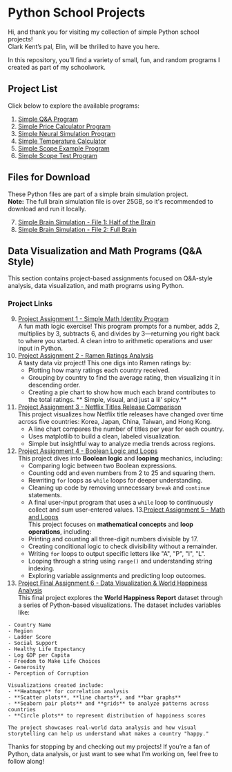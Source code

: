 # Python School Projects

Hi, and thank you for visiting my collection of simple Python school projects!  
Clark Kent’s pal, Elin, will be thrilled to have you here.

In this repository, you’ll find a variety of small, fun, and random programs I created as part of my schoolwork.

## Project List
Click below to explore the available programs:

1. [Simple Q&A Program](https://github.com/eriimarie/school_python_projects/blob/main/SimpleQAProject.py)
2. [Simple Price Calculator Program](https://github.com/eriimarie/school_python_projects/blob/main/SimplePriceCalculator.py)
3. [Simple Neural Simulation Program](https://github.com/eriimarie/school_python_projects/blob/main/SimpleNeuralSim%20.ipynb)
4. [Simple Temperature Calculator](https://github.com/eriimarie/school_python_projects/blob/main/SimpleTemperatureCalculator.py)
5. [Simple  Scope Example Program ](https://github.com/eriimarie/school_python_projects/blob/main/Simplescopeexample.py)
6. [Simple Scope Test Program](https://github.com/eriimarie/school_python_projects/blob/main/SimpleScopeTest.py)

## Files for Download

These Python files are part of a simple brain simulation project.  
**Note:** The full brain simulation file is over 25GB, so it's recommended to download and run it locally.

7. [Simple Brain Simulation - File 1: Half of the Brain](https://github.com/eriimarie/school_python_projects/blob/main/SimpleBrainSim_1.py)  
8. [Simple Brain Simulation - File 2: Full Brain](https://github.com/eriimarie/school_python_projects/blob/main/SimpleBrainSim_2.py)

## Data Visualization and Math Programs (Q&A Style)

This section contains project-based assignments focused on Q&A-style analysis, data visualization, and math programs using Python.

### Project Links
9. [Project Assignment 1 - Simple Math Identity Program](https://github.com/eriimarie/school_python_projects/blob/main/Project_assignment_1.ipynb)  
    A fun math logic exercise! This program prompts for a number, adds 2, multiplies by 3, subtracts 6, and divides by 3—returning you right back to where you started. A clean intro to arithmetic operations and user input in Python.
10. [Project Assignment 2 - Ramen Ratings Analysis](https://github.com/eriimarie/school_python_projects/blob/main/Project_assignment_2_Ramen.ipynb)  
    A tasty data viz project! This one digs into Ramen ratings by:
    - Plotting how many ratings each country received.
    - Grouping by country to find the average rating, then visualizing it in descending order.
    - Creating a pie chart to show how much each brand contributes to the total ratings.
      ** Simple, visual, and just a lil' spicy.**
11. [Project Assignment 3 - Netflix Titles Release Comparison](https://github.com/eriimarie/school_python_projects/blob/main/Project_assignment_3_Netflix.ipynb)  
    This project visualizes how Netflix title releases have changed over time across five countries: Korea, Japan, China, Taiwan, and Hong Kong.  
    - A line chart compares the number of titles per year for each country.
    - Uses matplotlib to build a clean, labeled visualization.
    - Simple but insightful way to analyze media trends across regions.
12. [Project Assignment 4 - Boolean Logic and Loops](https://github.com/eriimarie/school_python_projects/blob/main/Project_assignment_4_boolean.ipynb)  
    This project dives into **Boolean logic** and **looping** mechanics, including:
    - Comparing logic between two Boolean expressions.
    - Counting odd and even numbers from 2 to 25 and squaring them.
    - Rewriting `for` loops as `while` loops for deeper understanding.
    - Cleaning up code by removing unnecessary `break` and `continue` statements.
    - A final user-input program that uses a `while` loop to continuously collect and sum user-entered values.
13.[Project Assignment 5 - Math and Loops](https://github.com/eriimarie/school_python_projects/blob/main/Project_assignment_5_math.ipynb)  
    This project focuses on **mathematical concepts** and **loop operations**, including:
    - Printing and counting all three-digit numbers divisible by 17.
    - Creating conditional logic to check divisibility without a remainder.
    - Writing `for` loops to output specific letters like "A", "P", "I", "L".
    - Looping through a string using `range()` and understanding string indexing.
    - Exploring variable assignments and predicting loop outcomes.
14.  [Project Final Assignment 6 - Data Visualization & World Happiness Analysis](https://github.com/eriimarie/school_python_projects/blob/main/Project_final_assignment_6_dv.ipynb)  
    This final project explores the **World Happiness Report** dataset through a series of Python-based visualizations. The dataset includes variables like:
    
    - Country Name  
    - Region  
    - Ladder Score  
    - Social Support  
    - Healthy Life Expectancy  
    - Log GDP per Capita  
    - Freedom to Make Life Choices  
    - Generosity  
    - Perception of Corruption  

    Visualizations created include:  
    - **Heatmaps** for correlation analysis  
    - **Scatter plots**, **line charts**, and **bar graphs**  
    - **Seaborn pair plots** and **grids** to analyze patterns across countries  
    - **Circle plots** to represent distribution of happiness scores  

    The project showcases real-world data analysis and how visual storytelling can help us understand what makes a country "happy."
   
Thanks for stopping by and checking out my projects! If you’re a fan of Python, data analysis, or just want to see what I’m working on, feel free to follow along!
